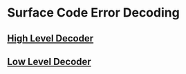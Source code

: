 # Surface Code Error Decoding

## [High Level Decoder](https://github.com/Surface-Code-Error-Decoding/surface-code-error-decoding/tree/main/High%20Level%20Decoder)
## [Low Level Decoder](https://github.com/Surface-Code-Error-Decoding/surface-code-error-decoding/tree/main/Low%20Level%20Decoder)
